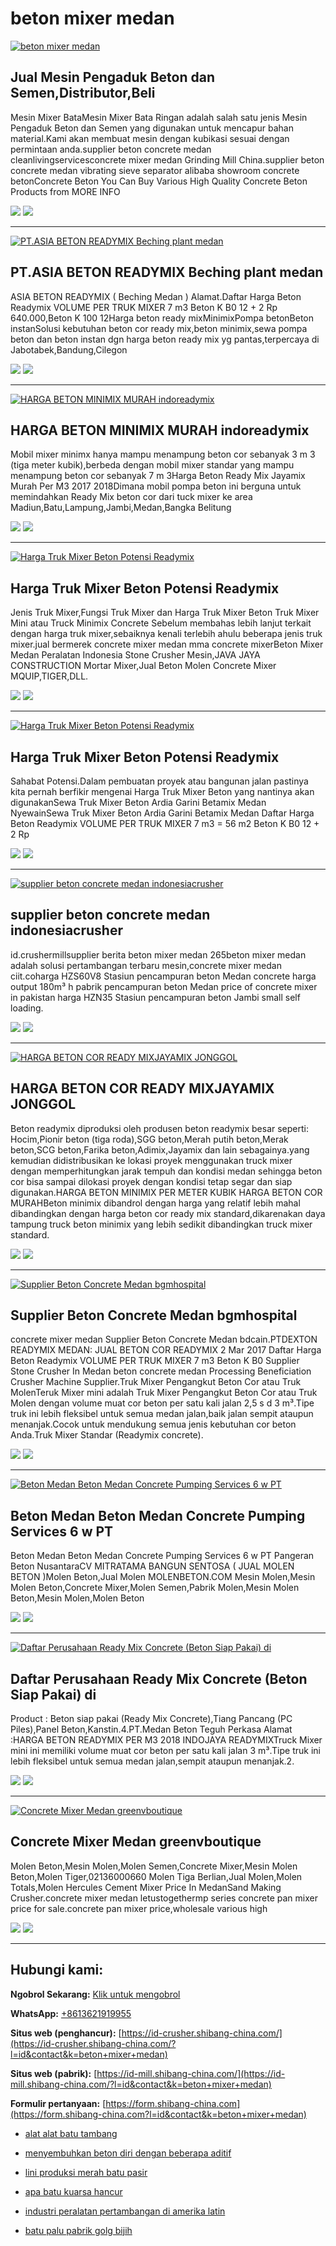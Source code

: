 # beton mixer medan

<a href="https://swt.shibang-china.com/?l=id&img&k=beton+mixer+medan" target="_blank">![beton mixer medan](http://static.shibang-china.com/all-800x300/786.jpg)</a>

## Jual Mesin Pengaduk Beton dan Semen,Distributor,Beli
Mesin Mixer BataMesin Mixer Bata Ringan adalah salah satu jenis Mesin Pengaduk Beton dan Semen yang digunakan untuk mencapur bahan material.Kami akan membuat mesin dengan kubikasi sesuai dengan permintaan anda.supplier beton concrete medan cleanlivingservicesconcrete mixer medan Grinding Mill China.supplier beton concrete medan vibrating sieve separator alibaba showroom concrete betonConcrete Beton You Can Buy Various High Quality Concrete Beton Products from MORE INFO


<a href="https://whatsapp.shibangsoft.com/WhatsApp.php" target="_blank" title="WhatsApp">![](http://static.shibang-china.com/icon/whatsapp.png)</a> <a href="https://swt.shibang-china.com/?l=id&icon&k=beton+mixer+medan" target="_blank">![](http://static.shibang-china.com/icon/chat-id.png)</a>

---

<a href="https://swt.shibang-china.com/?l=id&img&k=beton+mixer+medan" target="_blank">![PT.ASIA BETON READYMIX Beching plant medan](http://static.shibang-china.com/all-800x300/600.jpg)</a>

## PT.ASIA BETON READYMIX Beching plant medan
ASIA BETON READYMIX ( Beching Medan ) Alamat.Daftar Harga Beton Readymix VOLUME PER TRUK MIXER 7 m3 Beton K B0 12 + 2 Rp 640.000,Beton K 100 12Harga beton ready mixMinimixPompa betonBeton instanSolusi kebutuhan beton cor ready mix,beton minimix,sewa pompa beton dan beton instan dgn harga beton ready mix yg pantas,terpercaya di Jabotabek,Bandung,Cilegon


<a href="https://whatsapp.shibangsoft.com/WhatsApp.php" target="_blank" title="WhatsApp">![](http://static.shibang-china.com/icon/whatsapp.png)</a> <a href="https://swt.shibang-china.com/?l=id&icon&k=beton+mixer+medan" target="_blank">![](http://static.shibang-china.com/icon/chat-id.png)</a>

---

<a href="https://swt.shibang-china.com/?l=id&img&k=beton+mixer+medan" target="_blank">![HARGA BETON MINIMIX MURAH indoreadymix](http://static.shibang-china.com/all-800x300/508.jpg)</a>

## HARGA BETON MINIMIX MURAH indoreadymix
Mobil mixer minimx hanya mampu menampung beton cor sebanyak 3 m 3 (tiga meter kubik),berbeda dengan mobil mixer standar yang mampu menampung beton cor sebanyak 7 m 3Harga Beton Ready Mix Jayamix Murah Per M3 2017 2018Dimana mobil pompa beton ini berguna untuk memindahkan Ready Mix beton cor dari tuck mixer ke area Madiun,Batu,Lampung,Jambi,Medan,Bangka Belitung


<a href="https://whatsapp.shibangsoft.com/WhatsApp.php" target="_blank" title="WhatsApp">![](http://static.shibang-china.com/icon/whatsapp.png)</a> <a href="https://swt.shibang-china.com/?l=id&icon&k=beton+mixer+medan" target="_blank">![](http://static.shibang-china.com/icon/chat-id.png)</a>

---

<a href="https://swt.shibang-china.com/?l=id&img&k=beton+mixer+medan" target="_blank">![Harga Truk Mixer Beton Potensi Readymix](http://static.shibang-china.com/all-800x300/65.jpg)</a>

## Harga Truk Mixer Beton Potensi Readymix
Jenis Truk Mixer,Fungsi Truk Mixer dan Harga Truk Mixer Beton Truk Mixer Mini atau Truck Minimix Concrete Sebelum membahas lebih lanjut terkait dengan harga truk mixer,sebaiknya kenali terlebih ahulu beberapa jenis truk mixer.jual bermerek concrete mixer medan mma concrete mixerBeton Mixer Medan Peralatan Indonesia Stone Crusher Mesin,JAVA JAYA CONSTRUCTION Mortar Mixer,Jual Beton Molen Concrete Mixer MQUIP,TIGER,DLL.


<a href="https://whatsapp.shibangsoft.com/WhatsApp.php" target="_blank" title="WhatsApp">![](http://static.shibang-china.com/icon/whatsapp.png)</a> <a href="https://swt.shibang-china.com/?l=id&icon&k=beton+mixer+medan" target="_blank">![](http://static.shibang-china.com/icon/chat-id.png)</a>

---

<a href="https://swt.shibang-china.com/?l=id&img&k=beton+mixer+medan" target="_blank">![Harga Truk Mixer Beton Potensi Readymix](http://static.shibang-china.com/all-800x300/1072.jpg)</a>

## Harga Truk Mixer Beton Potensi Readymix
Sahabat Potensi.Dalam pembuatan proyek atau bangunan jalan pastinya kita pernah berfikir mengenai Harga Truk Mixer Beton yang nantinya akan digunakanSewa Truk Mixer Beton Ardia Garini Betamix Medan NyewainSewa Truk Mixer Beton Ardia Garini Betamix Medan Daftar Harga Beton Readymix VOLUME PER TRUK MIXER 7 m3 = 56 m2 Beton K B0 12 + 2 Rp


<a href="https://whatsapp.shibangsoft.com/WhatsApp.php" target="_blank" title="WhatsApp">![](http://static.shibang-china.com/icon/whatsapp.png)</a> <a href="https://swt.shibang-china.com/?l=id&icon&k=beton+mixer+medan" target="_blank">![](http://static.shibang-china.com/icon/chat-id.png)</a>

---

<a href="https://swt.shibang-china.com/?l=id&img&k=beton+mixer+medan" target="_blank">![supplier beton concrete medan indonesiacrusher](http://static.shibang-china.com/all-800x300/667.jpg)</a>

## supplier beton concrete medan indonesiacrusher
id.crushermillsupplier berita beton mixer medan 265beton mixer medan adalah solusi pertambangan terbaru mesin,concrete mixer medan ciit.coharga HZS60V8 Stasiun pencampuran beton Medan concrete harga output 180m³ h pabrik pencampuran beton Medan price of concrete mixer in pakistan harga HZN35 Stasiun pencampuran beton Jambi small self loading.


<a href="https://whatsapp.shibangsoft.com/WhatsApp.php" target="_blank" title="WhatsApp">![](http://static.shibang-china.com/icon/whatsapp.png)</a> <a href="https://swt.shibang-china.com/?l=id&icon&k=beton+mixer+medan" target="_blank">![](http://static.shibang-china.com/icon/chat-id.png)</a>

---

<a href="https://swt.shibang-china.com/?l=id&img&k=beton+mixer+medan" target="_blank">![HARGA BETON COR READY MIXJAYAMIX JONGGOL](http://static.shibang-china.com/all-800x300/921.jpg)</a>

## HARGA BETON COR READY MIXJAYAMIX JONGGOL
Beton readymix diproduksi oleh produsen beton readymix besar seperti: Hocim,Pionir beton (tiga roda),SGG beton,Merah putih beton,Merak beton,SCG beton,Farika beton,Adimix,Jayamix dan lain sebagainya.yang kemudian didistribusikan ke lokasi proyek menggunakan truck mixer dengan memperhitungkan jarak tempuh dan kondisi medan sehingga beton cor bisa sampai dilokasi proyek dengan kondisi tetap segar dan siap digunakan.HARGA BETON MINIMIX PER METER KUBIK HARGA BETON COR MURAHBeton minimix dibandrol dengan harga yang relatif lebih mahal dibandingkan dengan harga beton cor ready mix standard,dikarenakan daya tampung truck beton minimix yang lebih sedikit dibandingkan truck mixer standard.


<a href="https://whatsapp.shibangsoft.com/WhatsApp.php" target="_blank" title="WhatsApp">![](http://static.shibang-china.com/icon/whatsapp.png)</a> <a href="https://swt.shibang-china.com/?l=id&icon&k=beton+mixer+medan" target="_blank">![](http://static.shibang-china.com/icon/chat-id.png)</a>

---

<a href="https://swt.shibang-china.com/?l=id&img&k=beton+mixer+medan" target="_blank">![Supplier Beton Concrete Medan bgmhospital](http://static.shibang-china.com/all-800x300/974.jpg)</a>

## Supplier Beton Concrete Medan bgmhospital
concrete mixer medan Supplier Beton Concrete Medan bdcain.PTDEXTON READYMIX MEDAN: JUAL BETON COR READYMIX 2 Mar 2017 Daftar Harga Beton Readymix VOLUME PER TRUK MIXER 7 m3 Beton K B0 Supplier Stone Crusher In Medan beton concrete medan Processing Beneficiation Crusher Machine Supplier.Truk Mixer Pengangkut Beton Cor atau Truk MolenTeruk Mixer mini adalah Truk Mixer Pengangkut Beton Cor atau Truk Molen dengan volume muat cor beton per satu kali jalan 2,5 s d 3 m³.Tipe truk ini lebih fleksibel untuk semua medan jalan,baik jalan sempit ataupun menanjak.Cocok untuk mendukung semua jenis kebutuhan cor beton Anda.Truk Mixer Standar (Readymix concrete).


<a href="https://whatsapp.shibangsoft.com/WhatsApp.php" target="_blank" title="WhatsApp">![](http://static.shibang-china.com/icon/whatsapp.png)</a> <a href="https://swt.shibang-china.com/?l=id&icon&k=beton+mixer+medan" target="_blank">![](http://static.shibang-china.com/icon/chat-id.png)</a>

---

<a href="https://swt.shibang-china.com/?l=id&img&k=beton+mixer+medan" target="_blank">![Beton Medan Beton Medan Concrete Pumping Services 6 w PT](http://static.shibang-china.com/all-800x300/9.jpg)</a>

## Beton Medan Beton Medan Concrete Pumping Services 6 w PT
Beton Medan Beton Medan Concrete Pumping Services 6 w PT Pangeran Beton NusantaraCV MITRATAMA BANGUN SENTOSA ( JUAL MOLEN BETON )Molen Beton,Jual Molen MOLENBETON.COM Mesin Molen,Mesin Molen Beton,Concrete Mixer,Molen Semen,Pabrik Molen,Mesin Molen Beton,Mesin Molen,Molen Beton


<a href="https://whatsapp.shibangsoft.com/WhatsApp.php" target="_blank" title="WhatsApp">![](http://static.shibang-china.com/icon/whatsapp.png)</a> <a href="https://swt.shibang-china.com/?l=id&icon&k=beton+mixer+medan" target="_blank">![](http://static.shibang-china.com/icon/chat-id.png)</a>

---

<a href="https://swt.shibang-china.com/?l=id&img&k=beton+mixer+medan" target="_blank">![Daftar Perusahaan Ready Mix Concrete (Beton Siap Pakai) di](http://static.shibang-china.com/all-800x300/156.jpg)</a>

## Daftar Perusahaan Ready Mix Concrete (Beton Siap Pakai) di
Product : Beton siap pakai (Ready Mix Concrete),Tiang Pancang (PC Piles),Panel Beton,Kanstin.4.PT.Medan Beton Teguh Perkasa Alamat :HARGA BETON READYMIX PER M3 2018 INDOJAYA READYMIXTruck Mixer mini ini memiliki volume muat cor beton per satu kali jalan 3 m³.Tipe truk ini lebih fleksibel untuk semua medan jalan,sempit ataupun menanjak.2.


<a href="https://whatsapp.shibangsoft.com/WhatsApp.php" target="_blank" title="WhatsApp">![](http://static.shibang-china.com/icon/whatsapp.png)</a> <a href="https://swt.shibang-china.com/?l=id&icon&k=beton+mixer+medan" target="_blank">![](http://static.shibang-china.com/icon/chat-id.png)</a>

---

<a href="https://swt.shibang-china.com/?l=id&img&k=beton+mixer+medan" target="_blank">![Concrete Mixer Medan greenvboutique](http://static.shibang-china.com/all-800x300/49.jpg)</a>

## Concrete Mixer Medan greenvboutique
Molen Beton,Mesin Molen,Molen Semen,Concrete Mixer,Mesin Molen Beton,Molen Tiger,02136000660 Molen Tiga Berlian,Jual Molen,Molen Totals,Molen Hercules Cement Mixer Price In MedanSand Making Crusher.concrete mixer medan letustogethermp series concrete pan mixer price for sale.concrete pan mixer price,wholesale various high

<a href="https://whatsapp.shibangsoft.com/WhatsApp.php" target="_blank" title="WhatsApp">![](http://static.shibang-china.com/icon/whatsapp.png)</a> <a href="https://swt.shibang-china.com/?l=id&icon&k=beton+mixer+medan" target="_blank">![](http://static.shibang-china.com/icon/chat-id.png)</a>

---
## Hubungi kami:

**Ngobrol Sekarang:** [Klik untuk mengobrol](https://swt.shibang-china.com?l=id&contact&k=beton+mixer+medan)

**WhatsApp:**  [+8613621919955](https://whatsapp.shibangsoft.com/WhatsApp.php)

**Situs web (penghancur):** [https://id-crusher.shibang-china.com/](https://id-crusher.shibang-china.com/?l=id&contact&k=beton+mixer+medan)

**Situs web (pabrik):** [https://id-mill.shibang-china.com/](https://id-mill.shibang-china.com/?l=id&contact&k=beton+mixer+medan)

**Formulir pertanyaan:** [https://form.shibang-china.com](https://form.shibang-china.com?l=id&contact&k=beton+mixer+medan)

* [alat alat batu tambang](../40/alat%20alat%20batu%20tambang.md)

* [menyembuhkan beton diri dengan beberapa aditif](../32/menyembuhkan%20beton%20diri%20dengan%20beberapa%20aditif.md)

* [lini produksi merah batu pasir](../39/lini%20produksi%20merah%20batu%20pasir.md)

* [apa batu kuarsa hancur](../39/apa%20batu%20kuarsa%20hancur.md)

* [industri peralatan pertambangan di amerika latin](../31/industri%20peralatan%20pertambangan%20di%20amerika%20latin.md)

* [batu palu pabrik golg bijih](../40/batu%20palu%20pabrik%20golg%20bijih.md)